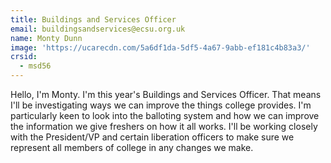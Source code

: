 ```yaml
---
title: Buildings and Services Officer
email: buildingsandservices@ecsu.org.uk
name: Monty Dunn
image: 'https://ucarecdn.com/5a6df1da-5df5-4a67-9abb-ef181c4b83a3/'
crsid:
  - msd56
---
```

Hello, I'm Monty. I'm this year's Buildings and Services Officer. That means I'll be investigating ways we can improve the things college provides. I'm particularly keen to look into the balloting system and how we can improve the information we give freshers on how it all works. I'll be working closely with the President/VP and certain liberation officers to make sure we represent all members of college in any changes we make.
